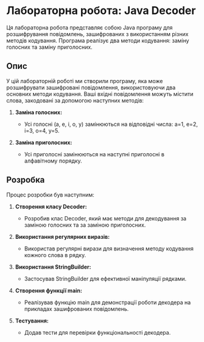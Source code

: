 # Лабораторна робота: Java Decoder

Ця лабораторна робота представляє собою Java програму для розшифрування повідомлень, зашифрованих з використанням різних методів кодування. Програма реалізує два методи кодування: заміну голосних та заміну приголосних.

## Опис

У цій лабораторній роботі ми створили програму, яка може розшифрувати зашифровані повідомлення, використовуючи два основних методи кодування. Ваші вхідні повідомлення можуть містити слова, закодовані за допомогою наступних методів:

1. **Заміна голосних:**
   - Усі голосні (а, е, і, о, у) замінюються на відповідні числа: а=1, е=2, і=3, о=4, у=5.

2. **Заміна приголосних:**
   - Усі приголосні замінюються на наступні приголосні в алфавітному порядку.

## Розробка

Процес розробки був наступним:

1. **Створення класу Decoder:**
   - Розробив клас Decoder, який має методи для декодування за заміною голосних та за заміною приголосних.

2. **Використання регулярних виразів:**
   - Використав регулярні вирази для визначення методу кодування кожного слова в рядку.

3. **Використання StringBuilder:**
   - Застосував StringBuilder для ефективної маніпуляції рядками.

4. **Створення функції main:**
   - Реалізував функцію main для демонстрації роботи декодера на прикладах зашифрованих повідомлень.

5. **Тестування:**
   - Додав тести для перевірки функціональності декодера.

